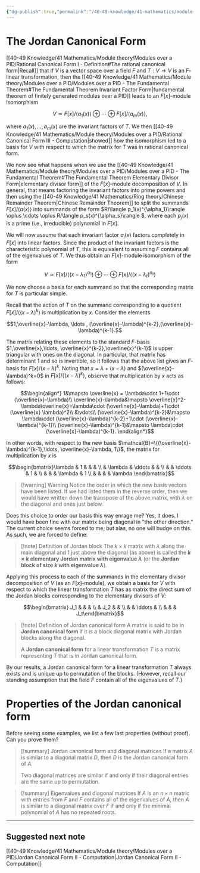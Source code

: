 ```yaml
---
{"dg-publish":true,"permalink":"/40-49-knowledge/41-mathematics/module-theory/modules-over-a-pid/jordan-canonical-form-i-definition/","tags":["module_theory"],"updated":"2024-11-15T09:31:32-08:00"}
---
```


# The Jordan Canonical Form

[[40-49 Knowledge/41 Mathematics/Module theory/Modules over a PID/Rational Canonical Form I - Definition#The rational canonical form\|Recall]] that if $V$ is a vector space over a field $F$ and $T:V\to V$ is an $F$-linear transformation, then the [[40-49 Knowledge/41 Mathematics/Module theory/Modules over a PID/Modules over a PID - The Fundamental Theorem#The Fundamental Theorem Invariant Factor Form\|fundamental theorem of finitely generated modules over a PID]] leads to an $F[x]$-module isomorphism

$$V\simeq F[x]/\langle a_1(x)\rangle\oplus \cdots \oplus F[x]/\langle a_m(x)\rangle,$$

where $a_1(x),\ldots, a_m(x)$ are the invariant factors of $T$. We then [[40-49 Knowledge/41 Mathematics/Module theory/Modules over a PID/Rational Canonical Form III - Computation\|showed]] how the isomorphism led to a basis for $V$ with respect to which the matrix for $T$ was in rational canonical form.

We now see what happens when we use the [[40-49 Knowledge/41 Mathematics/Module theory/Modules over a PID/Modules over a PID - The Fundamental Theorem#The Fundamental Theorem Elementary Divisor Form\|elementary divisor form]] of the $F[x]$-module decomposition of $V$. In general, that means factoring the invariant factors into prime powers and then using the [[40-49 Knowledge/41 Mathematics/Ring theory/Chinese Remainder Theorem\|Chinese Remainder Theorem]] to split the summands $F[x]/\langle a(x)\rangle$ into summands of the form $R/\langle p_1(x)^{\alpha_1}\rangle \oplus \cdots \oplus R/\langle p_s(x)^{\alpha_s}\rangle $, where each $p_j(x)$ is a prime (i.e., irreducible) polynomial in $F[x]$.

We will now assume that each invariant factor $a_i(x)$ factors completely in $F[x]$ into linear factors. Since the product of the invariant factors is the characteristic polynomial of $T$, this is equivalent to assuming $F$ contains all of the eigenvalues of $T$. We thus obtain an $F[x]$-module isomorphism of the form

$$V\simeq F[x]/\langle (x-\lambda_1)^{\alpha_1}\rangle \oplus\cdots \oplus F[x]/\langle (x-\lambda_t)^{\alpha_t}\rangle $$

We now choose a basis for each summand so that the corresponding matrix for $T$ is particular simple.

Recall that the action of $T$ on the summand corresponding to a quotient $F[x]/\langle (x-\lambda)^k\rangle$ is multiplication by $x$. Consider the elements

$$1,\overline{x}-\lambda, \ldots , (\overline{x}-\lambda)^{k-2},(\overline{x}-\lambda)^{k-1}.$$

The matrix relating these elements to the standard $F$-basis $1,\overline{x},\ldots, \overline{x}^{k-2},\overline{x}^{k-1}$ is upper triangular with ones on the diagonal. In particular, that matrix has determinant $1$ and so is invertible, so it follows that the above list gives an $F$-basis for $F[x]/(x-\lambda)^k$. Noting that $x=\lambda+(x-\lambda)$ and $(\overline{x}-\lambda)^k=0$ in $F[x]/\langle (x-\lambda)^k\rangle$, observe that multiplication by $x$ acts as follows:

$$\begin{align*} 1&\mapsto \overline{x} = \lambda\cdot 1+1\cdot (\overline{x}-\lambda)\\ \overline{x}-\lambda&\mapsto \overline{x}^2-\lambda\overline{x}=\lambda\cdot (\overline{x}-\lambda)+1\cdot (\overline{x} \lambda)^2\\ &\vdots\\ (\overline{x}-\lambda)^{k-2}&\mapsto \lambda\cdot (\overline{x}-\lambda)^{k-2}+1\cdot (\overline{x}-\lambda)^{k-1}\\ (\overline{x}-\lambda)^{k-1}&\mapsto \lambda\cdot (\overline{x}-\lambda)^{k-1}. \end{align*}$$

In other words, with respect to the new basis $\mathcal{B}=\{(\overline{x}-\lambda)^{k-1},\ldots, \overline{x}-\lambda, 1\}$, the matrix for multiplication by $x$ is

$$\begin{bmatrix}\lambda & 1 & & & \\ & \lambda & \ddots & & \\ & & \ddots & 1 & \\ & & & \lambda & 1 \\ & & & & \lambda \end{bmatrix}$$

> [!warning] Warning
> Notice the order in which the new basis vectors have been listed. If we had listed them in the reverse order, then we would have written down the transpose of the above matrix, with $\lambda$ on the diagonal and ones just below.

Does this choice to order our basis this way enrage me? Yes, it does. I would have been fine with our matrix being diagonal in "the other direction." The current choice seems forced to me, but alas, no one will budge on this. As such, we are forced to define:

> [!note] Definition of Jordan block
> The $k\times k$ matrix with $\lambda$ along the main diagonal and $1$ just above the diagonal (as above) is called the **$k\times k$ elementary Jordan matrix with eigenvalue $\lambda$** (or the **Jordan block of size $k$ with eigenvalue $\lambda$**).

Applying this process to each of the summands in the elementary divisor decomposition of $V$ (as an $F[x]$-module), we obtain a basis for $V$ with respect to which the linear transformation $T$ has as matrix the direct sum of the Jordan blocks corresponding to the elementary divisors of $V$:

$$\begin{bmatrix} J_1 & & & \\ & J_2 & & \\ & & \ddots & \\ & & & J_t\end{bmatrix}$$


>[!note] Definition of Jordan canonical form
>A matrix is said to be in **Jordan canonical form** if it is a block diagonal matrix with Jordan blocks along the diagonal.
>
>A **Jordan canonical form** for a linear transformation $T$ is a matrix representing $T$ that is in Jordan canonical form.

By our results, a Jordan canonical form for a linear transformation $T$ always exists and is unique up to permutation of the blocks. (However, recall our standing assumption that the field $F$ contain all of the eigenvalues of $T$.)

# Properties of the Jordan canonical form

Before seeing some examples, we list a few last properties (without proof). Can you prove them?

> [!summary] Jordan canonical form and diagonal matrices
> If a matrix $A$ is similar to a diagonal matrix $D$, then $D$ is the Jordan canonical form of $A$.
>
> Two diagonal matrices are similar if and only if their diagonal entries are the same up to permutation.

> [!summary] Eigenvalues and diagonal matrices
> If $A$ is an $n\times n$ matric with entries from $F$ and $F$ contains all of the eigenvalues of $A$, then $A$ is similar to a diagonal matrix over $F$ if and only if the minimal polynomial of $A$ has no repeated roots.

---

## Suggested next note

[[40-49 Knowledge/41 Mathematics/Module theory/Modules over a PID/Jordan Canonical Form II - Computation\|Jordan Canonical Form II - Computation]]